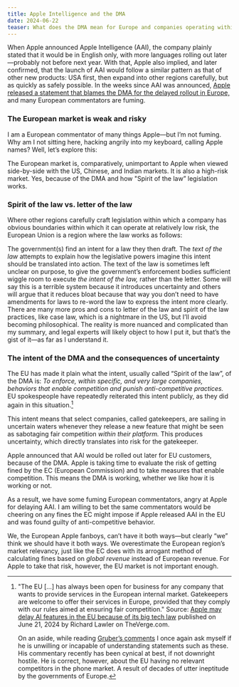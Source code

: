 ```yaml
---
title: Apple Intelligence and the DMA
date: 2024-06-22
teaser: What does the DMA mean for Europe and companies operating within it? In this article I look at the legislative differences between the US and EU and what this means for Apple Intelligence and the European market.
---
```

When Apple announced Apple Intelligence (AAI), the company plainly stated that it would be in English only, with more languages rolling out later—probably not before next year. With that, Apple also implied, and later confirmed, that the launch of AAI would follow a similar pattern as that of other new products: USA first, then expand into other regions carefully, but as quickly as safely possible. In the weeks since AAI was announced, [Apple released a statement that blames the DMA for the delayed rollout in Europe,](https://www.theverge.com/2024/6/21/24183251/apple-eu-delay-ai-screen-mirroring-shareplay-dma) and many European commentators are fuming.
### The European market is weak and risky
I am a European commentator of many things Apple—but I’m not fuming. Why am I not sitting here, hacking angrily into my keyboard, calling Apple names? Well, let’s explore this:

The European market is, comparatively, unimportant to Apple when viewed side-by-side with the US, Chinese, and Indian markets. It is also a high-risk market. Yes, because of the DMA and how "Spirit of the law” legislation works.
### Spirit of the law vs. letter of the law
Where other regions carefully craft legislation within which a company has obvious boundaries within which it can operate at relatively low risk, the European Union is a region where the law works as follows:

The government(s) find an intent for a law they then draft. The _text of the law_ attempts to explain how the legislative powers imagine this intent should be translated into action. The text of the law is sometimes left unclear on purpose, to give the government’s enforcement bodies sufficient wiggle room to execute _the intent of the law,_ rather than the letter. Some will say this is a terrible system because it introduces uncertainty and others will argue that it reduces bloat because that way you don’t need to have amendments for laws to re-word the law to express the intent more clearly. There are many more pros and cons to letter of the law and spirit of the law practices, like case law, which is a nightmare in the US, but I’ll avoid becoming philosophical. The reality is more nuanced and complicated than my summary, and legal experts will likely object to how I put it, but that’s the gist of it—as far as I understand it.
### The intent of the DMA and the consequences of uncertainty
The EU has made it plain what the intent, usually called “Spirit of the law”, of the DMA is: _To enforce, within specific, and very large companies, behaviors that enable competition and punish anti-competitive practices._ EU spokespeople have repeatedly reiterated this intent publicly, as they did again in this situation.[^EUquote]

[^EUquote]:
	"The EU […] has always been open for business for any company that wants to provide services in the European internal market. Gatekeepers are welcome to offer their services in Europe, provided that they comply with our rules aimed at ensuring fair competition." Source: [Apple may delay AI features in the EU because of its big tech law](https://www.theverge.com/2024/6/21/24183251/apple-eu-delay-ai-screen-mirroring-shareplay-dma) published on June 21, 2024 by Richard Lawler on TheVerge.com.
	
	On an aside, while reading [Gruber’s comments](https://daringfireball.net/2024/06/eu_reaping_what_it_sows) I once again ask myself if he is unwilling or incapable of understanding statements such as these. His commentary recently has been cynical at best, if not downright hostile. He is correct, however, about the EU having no relevant competitors in the phone market. A result of decades of utter ineptitude by the governments of Europe.

This intent means that select companies, called gatekeepers, are sailing in uncertain waters whenever they release a new feature that might be seen as sabotaging fair competition _within their platform._ This produces uncertainty, which directly translates into risk for the gatekeeper.

Apple announced that AAI would be rolled out later for EU customers, because of the DMA. Apple is taking time to evaluate the risk of getting fined by the EC (European Commission) and to take measures that enable competition. This means the DMA is working, whether we like how it is working or not.

As a result, we have some fuming European commentators, angry at Apple for delaying AAI. I am willing to bet the same commentators would be cheering on any fines the EC might impose if Apple released AAI in the EU and was found guilty of anti-competitive behavior.

We, the European Apple fanboys, can’t have it both ways—but clearly “we” think we should have it both ways. We overestimate the European region’s market relevancy, just like the EC does with its arrogant method of calculating fines based on _global revenue_ instead of European revenue. For Apple to take that risk, however, the EU market is not important enough.
